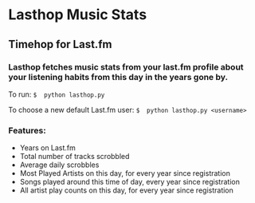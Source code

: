 # Lasthop Music Stats
## Timehop for Last.fm

### Lasthop fetches music stats from your last.fm profile about your listening habits from this day in the years gone by.

To run:
    ```
    $  python lasthop.py
    ```

To choose a new default Last.fm user:
    ```
    $  python lasthop.py <username>
    ```

### Features:
* Years on Last.fm
* Total number of tracks scrobbled
* Average daily scrobbles
* Most Played Artists on this day, for every year since registration
* Songs played around this time of day, every year since registration
* All artist play counts on this day, for every year since registration
